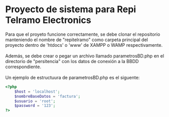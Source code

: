 # Proyecto de sistema para Repi Telramo Electronics
Para que el proyeto funcione correctamente, se debe clonar el repositorio manteniendo el nombre de "repitelramo" como carpeta principal del proyecto dentro de 'htdocs' o 'www' de XAMPP o WAMP respectivamente.\
\
Además, se debe crear o pegar un archivo llamado parametrosBD.php en el directorio de "persitencia" con los datos de conexión a la BBDD correspondiente.\
\
Un ejemplo de estructuura de parametrosBD.php es el siguente:
```php
<?php
    $host = 'localhost';
    $nombreBaseDatos = 'factura';
    $usuario = 'root';
    $password = '123';
?>
```
